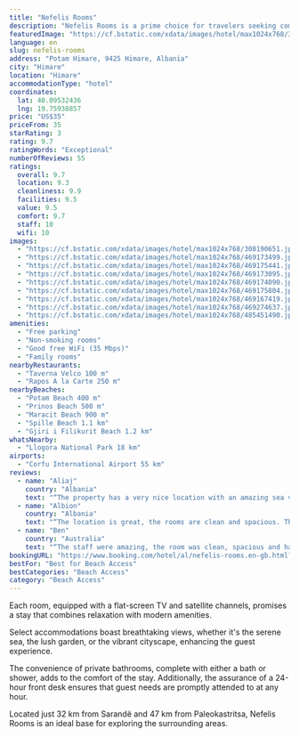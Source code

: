 ```yaml
---
title: "Nefelis Rooms"
description: "Nefelis Rooms is a prime choice for travelers seeking comfortable, air-conditioned accommodations in Himare."
featuredImage: "https://cf.bstatic.com/xdata/images/hotel/max1024x768/308190651.jpg?k=5ed170b4aa3c4214e52778f6cc4a52c86687a5c71bfb703b4acb25004bb184c5&o=&hp=1"
language: en
slug: nefelis-rooms
address: "Potam Himare, 9425 Himare, Albania"
city: "Himare"
location: "Himare"
accommodationType: "hotel"
coordinates:
  lat: 40.09532436
  lng: 19.75938857
price: "US$35"
priceFrom: 35
starRating: 3
rating: 9.7
ratingWords: "Exceptional"
numberOfReviews: 55
ratings:
  overall: 9.7
  location: 9.3
  cleanliness: 9.9
  facilities: 9.5
  value: 9.5
  comfort: 9.7
  staff: 10
  wifi: 10
images:
  - "https://cf.bstatic.com/xdata/images/hotel/max1024x768/308190651.jpg?k=5ed170b4aa3c4214e52778f6cc4a52c86687a5c71bfb703b4acb25004bb184c5&o=&hp=1"
  - "https://cf.bstatic.com/xdata/images/hotel/max1024x768/469173499.jpg?k=081648e9f8fd57cadcb405283d5aaef9ca7e3b5edeb805094568a6bc64730e43&o=&hp=1"
  - "https://cf.bstatic.com/xdata/images/hotel/max1024x768/469175441.jpg?k=ce454a1dfdd035835656366f3946abe861ec7a706f847801b9e234ff690d578c&o=&hp=1"
  - "https://cf.bstatic.com/xdata/images/hotel/max1024x768/469173095.jpg?k=27e3af6f1d45dd6d926e50ecf488d1a5a192fee437fd78fd5e14b79518cc834c&o=&hp=1"
  - "https://cf.bstatic.com/xdata/images/hotel/max1024x768/469174090.jpg?k=3245a4dc3edd1c340ebd91b88ee61c75ba971b0c85b08838a21284c5fa733d53&o=&hp=1"
  - "https://cf.bstatic.com/xdata/images/hotel/max1024x768/469175804.jpg?k=8a8e262f6c5f0e4b626b6b05fb1527eb9bcb4d533b37e77a0bc634b6aef7b00e&o=&hp=1"
  - "https://cf.bstatic.com/xdata/images/hotel/max1024x768/469167419.jpg?k=f3cdc5ee2f78b3530d73b49a2b15a3006ee2b6505f49743551fba9e7efef2d57&o=&hp=1"
  - "https://cf.bstatic.com/xdata/images/hotel/max1024x768/469274637.jpg?k=8c4a432c18a5327a17a56ab210df41800ac37a0618224c448decad1432831c3e&o=&hp=1"
  - "https://cf.bstatic.com/xdata/images/hotel/max1024x768/485451490.jpg?k=a7681082188ef95be56dfb5fc8b743836fc6a139859069561fd0b0953fe2f687&o=&hp=1"
amenities:
  - "Free parking"
  - "Non-smoking rooms"
  - "Good free WiFi (35 Mbps)"
  - "Family rooms"
nearbyRestaurants:
  - "Taverna Velco 100 m"
  - "Rapos A la Carte 250 m"
nearbyBeaches:
  - "Potam Beach 400 m"
  - "Prinos Beach 500 m"
  - "Maracit Beach 900 m"
  - "Spille Beach 1.1 km"
  - "Gjiri i Filikurit Beach 1.2 km"
whatsNearby:
  - "Llogora National Park 18 km"
airports:
  - "Corfu International Airport 55 km"
reviews:
  - name: "Aliaj"
    country: "Albania"
    text: "“The property has a very nice location with an amazing sea view that is very relaxing. The staff is very welcoming, polite and helpful. What i like most are the clean rooms that make the stay even better. 10/10 would recommend”"
  - name: "Albion"
    country: "Albania"
    text: "“The location is great, the rooms are clean and spacious. The balcony has a great view of Himara and you can enjoy the sunset.”"
  - name: "Ben"
    country: "Australia"
    text: "“The staff were amazing, the room was clean, spacious and had a breathtaking view over the surrounding landscape, and the hotel was in an amazing location. I would definitely recommend staying here to anyone who is visiting the area.”"
bookingURL: "https://www.booking.com/hotel/al/nefelis-rooms.en-gb.html?aid=8035640"
bestFor: "Best for Beach Access"
bestCategories: "Beach Access"
category: "Beach Access"
---
```


Each room, equipped with a flat-screen TV and satellite channels, promises a stay that combines relaxation with modern amenities. 

Select accommodations boast breathtaking views, whether it's the serene sea, the lush garden, or the vibrant cityscape, enhancing the guest experience. 

The convenience of private bathrooms, complete with either a bath or shower, adds to the comfort of the stay. Additionally, the assurance of a 24-hour front desk ensures that guest needs are promptly attended to at any hour. 

Located just 32 km from Sarandë and 47 km from Paleokastritsa, Nefelis Rooms is an ideal base for exploring the surrounding areas.